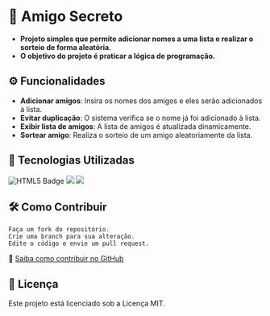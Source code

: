 # 🎁 **Amigo Secreto**

- **Projeto simples que permite adicionar nomes a uma lista e realizar o sorteio de forma aleatória.**
- **O objetivo do projeto é praticar a lógica de programação.**

## ⚙️ Funcionalidades
- **Adicionar amigos**: Insira os nomes dos amigos e eles serão adicionados à lista.
- **Evitar duplicação**: O sistema verifica se o nome já foi adicionado à lista.
- **Exibir lista de amigos**: A lista de amigos é atualizada dinamicamente.
- **Sortear amigo**: Realiza o sorteio de um amigo aleatoriamente da lista.

## 🚀 Tecnologias Utilizadas
<div>
  
<img src="https://img.shields.io/badge/html-black?style=for-the-badge&logo=html5&color=black" alt="HTML5 Badge">

  
<img src= "https://img.shields.io/badge/CSS-white?style=for-the-badge&logo=css3&color=darkgreen">

<img src= "https://img.shields.io/badge/JAVASCRIPT-white?style=for-the-badge&logo=javascript&logoColor=black&color=%23FFD700">

## 🛠 Como Contribuir

    Faça um fork do repositório.
    Crie uma branch para sua alteração.
    Edite o código e envie um pull request.

📖 [Saiba como contribuir no GitHub](https://docs.github.com/pt/get-started/quickstart/contributing-to-projects)

## 📜 Licença

Este projeto está licenciado sob a Licença MIT.




